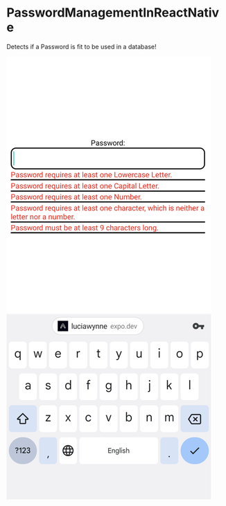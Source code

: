 # PasswordManagementInReactNative

Detects if a Password is fit to be used in a database!

<img src='https://raw.githubusercontent.com/LuciaWyn/PasswordManagementInReactNative/main/Screenshot_20220810-132750.png'/>
